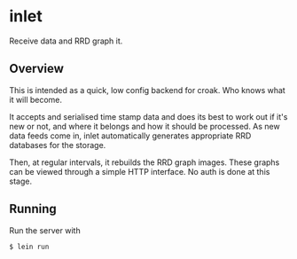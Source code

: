 # inlet
Receive data and RRD graph it.

## Overview

This is intended as a quick, low config backend for croak. Who knows
what it will become.

It accepts and serialised time stamp data and does its best to work out if it's new or not, and where it belongs and how it should be processed. As new data feeds come in, inlet automatically generates appropriate RRD databases for the storage.

Then, at regular intervals, it rebuilds the RRD graph images. These graphs can be viewed through a simple HTTP interface. No auth is done at this stage.

## Running

Run the server with

```bash
$ lein run
```
